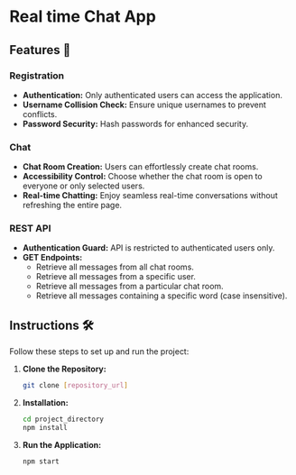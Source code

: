 # Real time Chat App

## Features 🚀

### Registration

- **Authentication:** Only authenticated users can access the application.
- **Username Collision Check:** Ensure unique usernames to prevent conflicts.
- **Password Security:** Hash passwords for enhanced security.

### Chat

- **Chat Room Creation:** Users can effortlessly create chat rooms.
- **Accessibility Control:** Choose whether the chat room is open to everyone or only selected users.
- **Real-time Chatting:** Enjoy seamless real-time conversations without refreshing the entire page.

### REST API

- **Authentication Guard:** API is restricted to authenticated users only.
- **GET Endpoints:**
  - Retrieve all messages from all chat rooms.
  - Retrieve all messages from a specific user.
  - Retrieve all messages from a particular chat room.
  - Retrieve all messages containing a specific word (case insensitive).

## Instructions 🛠️

Follow these steps to set up and run the project:

1. **Clone the Repository:**
   ```bash
   git clone [repository_url]
   ```

2. **Installation:**
   ```bash
   cd project_directory
   npm install
   ```

3. **Run the Application:**
   ```bash
   npm start
   ```
